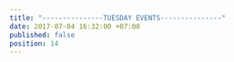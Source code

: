 ```yaml
---
title: "---------------TUESDAY EVENTS---------------"
date: 2017-07-04 16:32:00 +07:00
published: false
position: 14
---
```


